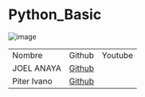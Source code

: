 # Python_Basic

![image](https://user-images.githubusercontent.com/68443246/147394442-163ece67-7168-4fcc-bd49-a0fe0c96105b.png)


<table border="0">
<tr>
<td>Nombre</td>
<td>Github</td>
<td>Youtube</td>
</tr>
<tr>
    <td>JOEL ANAYA </td>
    <td><a href="https://github.com/Joelanaya/" target="_blank">Github</a> </td>
    <td></td>
</tr>
<tr>
    <td>Piter Ivano</td>
    <td><a href="https://github.com/PiterIvano/" target="_blank">Github</a> </td>
</tr>
</table>
